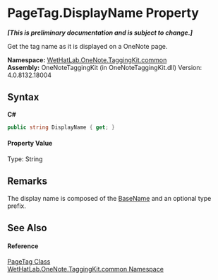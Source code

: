 # PageTag.DisplayName Property 
 _**\[This is preliminary documentation and is subject to change.\]**_

Get the tag name as it is displayed on a OneNote page.

**Namespace:**&nbsp;<a href="bcdbab9c-63d1-48a4-6937-af53fb8d9a55">WetHatLab.OneNote.TaggingKit.common</a><br />**Assembly:**&nbsp;OneNoteTaggingKit (in OneNoteTaggingKit.dll) Version: 4.0.8132.18004

## Syntax

**C#**<br />
``` C#
public string DisplayName { get; }
```


#### Property Value
Type: String

## Remarks
The display name is composed of the <a href="8379664c-3ebb-1656-e5b6-112e97e3882c">BaseName</a> and an optional type prefix.

## See Also


#### Reference
<a href="81c6e496-d51e-9c76-3ed6-ab5e11c9381c">PageTag Class</a><br /><a href="bcdbab9c-63d1-48a4-6937-af53fb8d9a55">WetHatLab.OneNote.TaggingKit.common Namespace</a><br />
